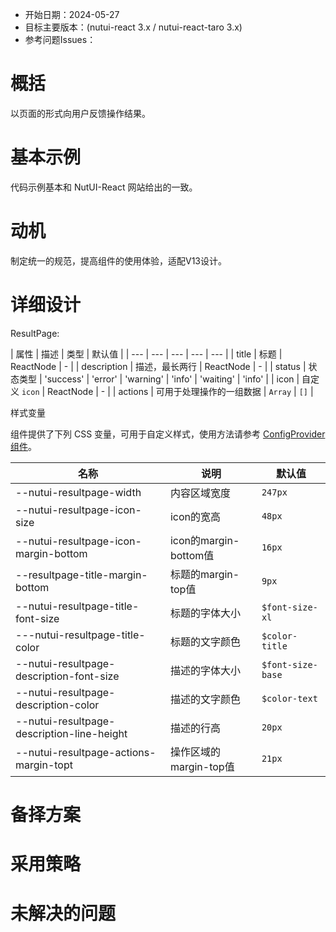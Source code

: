 - 开始日期：2024-05-27
- 目标主要版本：(nutui-react 3.x / nutui-react-taro 3.x)
- 参考问题Issues：

# 概括

以页面的形式向用户反馈操作结果。

# 基本示例

代码示例基本和 NutUI-React 网站给出的一致。

# 动机

制定统一的规范，提高组件的使用体验，适配V13设计。

# 详细设计

ResultPage:

| 属性 | 描述 | 类型 | 默认值 |
| --- | --- | --- | --- | --- |
| title | 标题 | ReactNode | - |
| description | 描述，最长两行 | ReactNode | - |
| status | 状态类型 | 'success' \| 'error' \| 'warning' \| 'info' \| 'waiting' | 'info' |
| icon | 自定义 `icon` | ReactNode | - |
| actions | 可用于处理操作的一组数据 | `Array` | `[]` |

样式变量

组件提供了下列 CSS 变量，可用于自定义样式，使用方法请参考 [ConfigProvider 组件](#/zh-CN/component/configprovider)。

| 名称 | 说明 | 默认值 |
| --- | --- | --- |
| \--nutui-resultpage-width | 内容区域宽度 | `247px` |
| \--nutui-resultpage-icon-size | icon的宽高 | `48px` |
| \--nutui-resultpage-icon-margin-bottom | icon的margin-bottom值 | `16px` |
| \--resultpage-title-margin-bottom | 标题的margin-top值 | `9px` |
| \--nutui-resultpage-title-font-size | 标题的字体大小 | `$font-size-xl` |
| \---nutui-resultpage-title-color | 标题的文字颜色 | `$color-title` |
| \--nutui-resultpage-description-font-size | 描述的字体大小 | `$font-size-base` |
| \--nutui-resultpage-description-color | 描述的文字颜色 | `$color-text` |
| \--nutui-resultpage-description-line-height | 描述的行高 | `20px` |
| \--nutui-resultpage-actions-margin-topt | 操作区域的margin-top值 | `21px` |

# 备择方案

# 采用策略

# 未解决的问题
